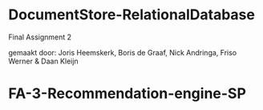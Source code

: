 # DocumentStore-RelationalDatabase
Final Assignment 2

gemaakt door: Joris Heemskerk, Boris de Graaf, Nick Andringa, Friso Werner & Daan Kleijn
# FA-3-Recommendation-engine-SP
